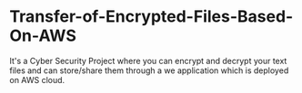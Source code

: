 # Transfer-of-Encrypted-Files-Based-On-AWS
It's a Cyber Security Project where you can encrypt and decrypt your text files and can store/share them through a we application which is deployed on AWS cloud.
